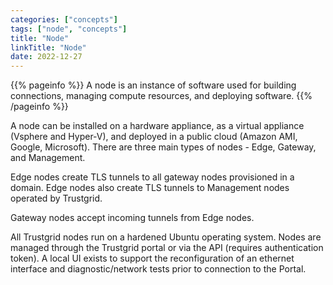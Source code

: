 ```yaml
---
categories: ["concepts"]
tags: ["node", "concepts"]
title: "Node"
linkTitle: "Node"
date: 2022-12-27
---
```


{{% pageinfo %}}
A node is an instance of software used for building connections, managing compute resources, and deploying software.
{{% /pageinfo %}}

 A node can be installed on a hardware appliance, as a virtual appliance (Vsphere and Hyper-V), and deployed in a public cloud (Amazon AMI, Google, Microsoft). There are three main types of nodes - Edge, Gateway, and Management. 
 
 Edge nodes create TLS tunnels to all gateway nodes provisioned in a domain. Edge nodes also create TLS tunnels to Management nodes operated by Trustgrid. 
 
 Gateway nodes accept incoming tunnels from Edge nodes. 
 
 All Trustgrid nodes run on a hardened Ubuntu operating system. Nodes are managed through the Trustgrid portal or via the API (requires authentication token). A local UI exists to support the reconfiguration of an ethernet interface and diagnostic/network tests prior to connection to the Portal.

